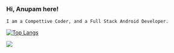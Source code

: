 ### Hi, Anupam here!

<!--
**aanupam29/aanupam29** is a ✨ _special_ ✨ repository because its `README.md` (this file) appears on your GitHub profile.

Here are some ideas to get you started:

- 🔭 I’m currently working on ...
- 🌱 I’m currently learning ...
- 👯 I’m looking to collaborate on ...
- 🤔 I’m looking for help with ...
- 💬 Ask me about ...
- 📫 How to reach me: ...
- 😄 Pronouns: ...
- ⚡ Fun fact: ...
-->
    I am a Compettive Coder, and a Full Stack Android Developer.

[![Top Langs](https://github-readme-stats.vercel.app/api/top-langs/?username=aanupam29)](https://github.com/aanupam29/github-readme-stats)

![](https://komarev.com/ghpvc/?username=aanupam29)
